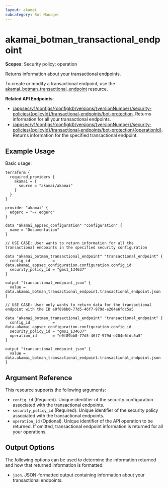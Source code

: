 ```yaml
---
layout: akamai
subcategory: Bot Manager
---
```


# akamai_botman_transactional_endpoint

**Scopes**: Security policy; operation

Returns information about your transactional endpoints. 

To create or modify a transactional endpoint, use the [akamai_botman_transactional_endpoint](../resources/akamai_botman_transactional_endpoint) resource.

**Related API Endpoints**:

- [/appsec/v1/configs/{configId}/versions/{versionNumber}/security-policies/{policyId}/transactional-endpoints/bot-protection](https://techdocs.akamai.com/bot-manager/reference/get-transactional-endpoints). Returns information for all your transactional endpoints.
- [/appsec/v1/configs/{configId}/versions/{versionNumber}/security-policies/{policyId}/transactional-endpoints/bot-protection/{operationId}](https://techdocs.akamai.com/bot-manager/reference/get-transactional-endpoint). Returns information for the specified transactional endpoint.

## Example Usage

Basic usage:

```
terraform {
  required_providers {
    akamai = {
      source = "akamai/akamai"
    }
  }
}

provider "akamai" {
  edgerc = "~/.edgerc"
}

data "akamai_appsec_configuration" "configuration" {
  name = "Documentation"
}

// USE CASE: User wants to return information for all the transactional endpoints in the specified security configuration

data "akamai_botman_transactional_endpoint" "transactional_endpoint" {
  config_id          = data.akamai_appsec_configuration.configuration.config_id
  security_policy_id = "gms1_134637"
}

output "transactional_endpoint_json" {
  value = data.akamai_botman_transactional_endpoint.transactional_endpoint.json
}

// USE CASE: User only wants to return data for the transactional endpoint with the ID e0f89bb0-77d5-46f7-979d-e204e6fdc5a5

data "akamai_botman_transactional_endpoint" "transactional_endpoint" {
  config_id          = data.akamai_appsec_configuration.configuration.config_id
  security_policy_id = "gms1_134637"
  operation_id       = "e0f89bb0-77d5-46f7-979d-e204e6fdc5a5"
}

output "transactional_endpoint_json" {
  value = data.akamai_botman_transactional_endpoint.transactional_endpoint.json
}
```

## Argument Reference

This resource supports the following arguments:

- `config_id` (Required). Unique identifier of the security configuration associated with the transactional endpoints.
- `security_policy_id` (Required). Unique identifier of the security policy associated with the transactional endpoints.
- `operation_id` (Optional). Unique identifier of the API operation to be returned. If omitted, transactional endpoint information is returned for all your operations.

## Output Options

The following options can be used to determine the information returned and how that returned information is formatted:

- `json`. JSON-formatted output containing information about your transactional endpoints.
